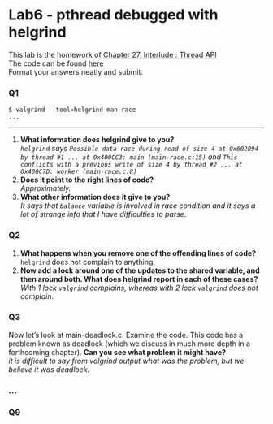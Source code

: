 # Lab6 - pthread debugged with helgrind

This lab is the homework of [Chapter 27, Interlude : Thread API](http://pages.cs.wisc.edu/~remzi/OSTEP/threads-api.pdf)  
The code can be found [here](http://pages.cs.wisc.edu/~remzi/OSTEP/Homework/homework.html)  
Format your answers neatly and submit.

### Q1
```
$ valgrind --tool=helgrind man-race
...

```
---
1. __What information does helgrind give to you?__  
_`helgrind` says `Possible data race during read of size 4 at 0x602094 by thread #1 ... at 0x400CC3: main (main-race.c:15)`
and `This conflicts with a previous write of size 4 by thread #2 ... at 0x400C7D: worker (main-race.c:8)`_
2. __Does it point to the right lines of code?__  
_Approximately._
3. __What other information does it give to you?__  
_It says that `balance` variable is involved in race condition and it says a lot of strange info that I have difficulties to parse._

### Q2
1. __What happens when you remove one of the offending lines of code?__  
`helgrind` does not complain to anything.
2. __Now add a lock around one of the updates to the shared variable, and then around both. What does helgrind report in each of these cases?__  
_With 1 lock `valgrind` complains, whereas with 2 lock `valgrind` does not complain._

### Q3
Now let’s look at main-deadlock.c.  Examine the code.  This code has a problem known as deadlock (which we discuss in much
more depth in a forthcoming chapter). __Can you see what problem it might have?__  
_it is difficult to say from valgrind output what was the problem, but we believe it was deadlock._

### ...

### Q9
